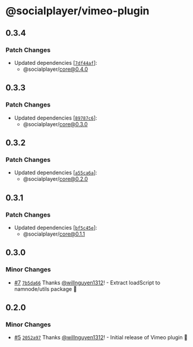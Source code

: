 # @socialplayer/vimeo-plugin

## 0.3.4

### Patch Changes

- Updated dependencies
  [[`7df44af`](https://github.com/willnguyen1312/socialplayer/commit/7df44af677bc8f9c871bbdbaa0a285dd23628b37)]:
  - @socialplayer/core@0.4.0

## 0.3.3

### Patch Changes

- Updated dependencies
  [[`89787c6`](https://github.com/willnguyen1312/socialplayer/commit/89787c62956035c9f6a826cba6aaeb438ff5113b)]:
  - @socialplayer/core@0.3.0

## 0.3.2

### Patch Changes

- Updated dependencies
  [[`a55ca6a`](https://github.com/willnguyen1312/socialplayer/commit/a55ca6a346424299ae2e361f2d8106cfa763cc51)]:
  - @socialplayer/core@0.2.0

## 0.3.1

### Patch Changes

- Updated dependencies
  [[`bf5c45e`](https://github.com/willnguyen1312/socialplayer/commit/bf5c45e9c59fd4196a86ad08601dc1f14febcc7c)]:
  - @socialplayer/core@0.1.1

## 0.3.0

### Minor Changes

- [#7](https://github.com/willnguyen1312/socialplayer/pull/7)
  [`7b5da66`](https://github.com/willnguyen1312/socialplayer/commit/7b5da66091e34df5376a8e62ba4f6352e53c370f) Thanks
  [@willnguyen1312](https://github.com/willnguyen1312)! - Extract loadScript to namnode/utils package 💞

## 0.2.0

### Minor Changes

- [#5](https://github.com/willnguyen1312/socialplayer/pull/5)
  [`2052a97`](https://github.com/willnguyen1312/socialplayer/commit/2052a976768a643d1617a6949ce42d8ea40fe43a) Thanks
  [@willnguyen1312](https://github.com/willnguyen1312)! - Initial release of Vimeo plugin 🚀
